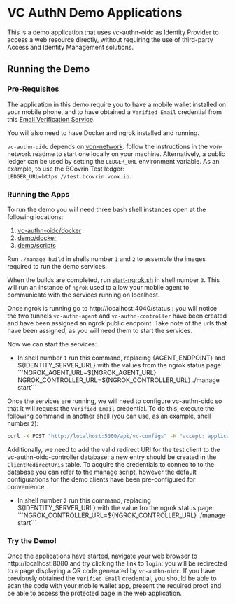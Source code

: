 # VC AuthN Demo Applications

This is a demo application that uses vc-authn-oidc as Identity Provider to access a web resource directly, without requiring the use of third-party Access and Identity Management solutions.

## Running the Demo

### Pre-Requisites

The application in this demo require you to have a mobile wallet installed on your mobile phone, and to have obtained a `Verified Email` credential from this [Email Verification Service](https://email-verification.vonx.io).

You will also need to have Docker and ngrok installed and running.

`vc-authn-oidc` depends on [von-network](https://github.com/bcgov/von-network): follow the instructions in the von-network readme to start one locally on your machine. Alternatively, a public ledger can be used by setting the `LEDGER_URL` environment variable. As an example, to use the BCovrin Test ledger: `LEDGER_URL=https://test.bcovrin.vonx.io`.

### Running the Apps

To run the demo you will need three bash shell instances open at the following locations:

1. [vc-authn-oidc/docker](../docker)
2. [demo/docker](./docker)
3. [demo/scripts](./scripts)

Run `./manage build` in shells number `1` and `2` to assemble the images required to run the demo services.

When the builds are completed, run [start-ngrok.sh](./scripts/start-ngrok.sh) in shell number `3`. This will run an instance of `ngrok` used to allow your mobile agent to communicate with the services running on localhost.

Once ngrok is running go to http://localhost:4040/status : you will notice the two tunnels `vc-authn-agent` and `vc-authn-controller` have been created and have been assigned an ngrok public endpoint. Take note of the urls that have been assigned, as you will need them to start the services.

Now we can start the services:

- In shell number `1` run this command, replacing {AGENT_ENDPOINT} and ${IDENTITY_SERVER_URL} with the values from the ngrok status page:
```NGROK_AGENT_URL=${NGROK_AGENT_URL} NGROK_CONTROLLER_URL=${NGROK_CONTROLLER_URL} ./manage start```

Once the services are running, we will need to configure vc-authn-oidc so that it will request the `Verified Email` credential. To do this, execute the following command in another shell (you can use, as an example, shell number `2`):

```bash
curl -X POST "http://localhost:5000/api/vc-configs" -H "accept: application/json" -H "X-Api-Key: controller-api-key" -H "Content-Type: application/json-patch+json" -d "{\"id\": \"verified-email\",\"subject_identifier\": \"email\", \"configuration\": { \"name\": \"verified-email\", \"version\": \"1.0\", \"requested_attributes\": [ { \"name\": \"email\", \"restrictions\": [ { \"schema_name\": \"verified-email\", \"issuer_did\": \"MTYqmTBoLT7KLP5RNfgK3b\" } ] } ], \"requested_predicates\": [] }}"
```

Additionally, we need to add the valid redirect URI for the test client to the vc-authn-oidc-controller database: a new entry should be created in the `ClientRedirectUris` table. To acquire the credentials to connec to to the database you can refer to the [manage](../docker/manage#L97) script, however the default configurations for the demo clients have been pre-configured for convenience.

- In shell number `2` run this command, replacing ${IDENTITY_SERVER_URL} with the value fro the ngrok status page:  ```NGROK_CONTROLLER_URL=${NGROK_CONTROLLER_URL} ./manage start```

### Try the Demo!

Once the applications have started, navigate your web browser to http://localhost:8080 and try clicking the link to `login`: you will be redirected to a page displaying a QR code generated by `vc-authn-oidc`. If you have previously obtained the `Verified Email` credential, you should be able to scan the code with your mobile wallet app, present the required proof and be able to access the protected page in the web application.
